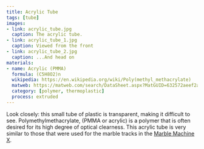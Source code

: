 ```yaml
---
title: Acrylic Tube
tags: [tube]
images:
- link: acrylic_tube.jpg
  caption: The acrylic tube.
- link: acrylic_tube_1.jpg
  caption: Viewed from the front
- link: acrylic_tube_2.jpg
  caption: ...And head on
materials:
- name: Acrylic (PMMA)
  formula: (C5H8O2)n
  wikipedia: https://en.wikipedia.org/wiki/Poly(methyl_methacrylate)
  matweb: https://matweb.com/search/DataSheet.aspx?MatGUID=632572aeef2a4224b5ac8fbd4f1b6f77
  category: [polymer, thermoplastic]
  process: extruded
---
```


Look closely: this small tube of plastic is transparent, making it difficult to see. Polymethylmethacrylate, (PMMA or acrylic) is a polymer that is often desired for its high degree of optical clearness. This acrylic tube is very similar to those that were used for the marble tracks in the [Marble Machine X](https://www.youtube.com/watch?v=Uid4N1EbXRY).
